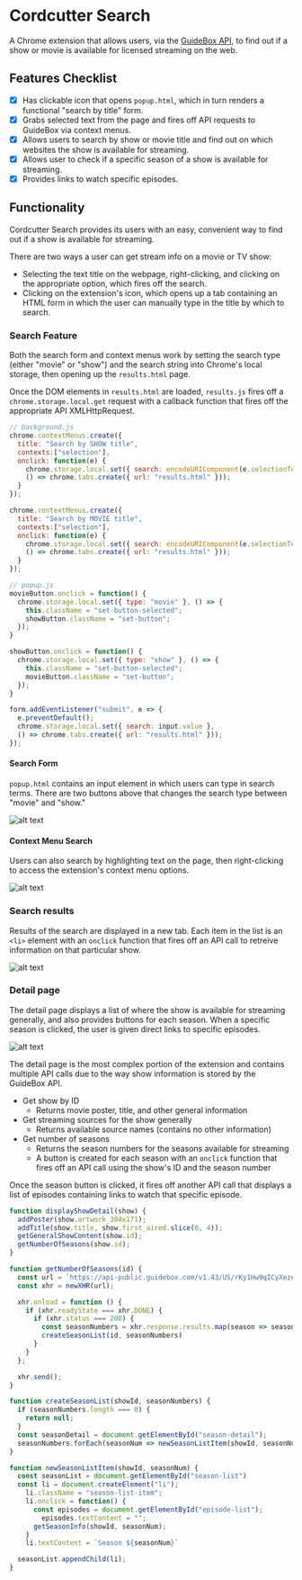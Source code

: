 # Cordcutter Search

A Chrome extension that allows users, via the [GuideBox API](http://www.guidebox.com), to find out if a show or movie is available for licensed streaming on the web.

## Features Checklist

- [x] Has clickable icon that opens `popup.html`, which in turn renders a functional "search by title" form.
- [x] Grabs selected text from the page and fires off API requests to GuideBox via context menus.
- [x] Allows users to search by show or movie title and find out on which websites the show is available for streaming.
- [x] Allows user to check if a specific season of a show is available for streaming.
- [x] Provides links to watch specific episodes.

## Functionality

Cordcutter Search provides its users with an easy, convenient way to find out if a show is available for streaming.

There are two ways a user can get stream info on a movie or TV show:
- Selecting the text title on the webpage, right-clicking, and clicking on the appropriate option, which fires off the search.
- Clicking on the extension's icon, which opens up a tab containing an HTML form in which the user can manually type in the title by which to search.

### Search Feature

Both the search form and context menus work by setting the search type (either "movie" or "show") and the search string into Chrome's local storage, then opening up the `results.html` page.

Once the DOM elements in `results.html` are loaded, `results.js` fires off a `chrome.storage.local.get` request with a callback function that fires off the appropriate API XMLHttpRequest.

```javascript
// background.js
chrome.contextMenus.create({
  title: "Search by SHOW title",
  contexts:["selection"],
  onclick: function(e) {
    chrome.storage.local.set({ search: encodeURIComponent(e.selectionText.slice(0, 75)), type: "show" },
    () => chrome.tabs.create({ url: "results.html" }));
  }
});

chrome.contextMenus.create({
  title: "Search by MOVIE title",
  contexts:["selection"],
  onclick: function(e) {
    chrome.storage.local.set({ search: encodeURIComponent(e.selectionText.slice(0, 75)), type: "movie" },
    () => chrome.tabs.create({ url: "results.html" }));
  }
});

// popup.js
movieButton.onclick = function() {
  chrome.storage.local.set({ type: "movie" }, () => {
    this.className = "set-button-selected";
    showButton.className = "set-button";
  });
}

showButton.onclick = function() {
  chrome.storage.local.set({ type: "show" }, () => {
    this.className = "set-button-selected";
    movieButton.className = "set-button";
  });
}

form.addEventListener("submit", e => {
  e.preventDefault();
  chrome.storage.local.set({ search: input.value },
  () => chrome.tabs.create({ url: "results.html" }));
});
```

#### Search Form

`popup.html` contains an input element in which users can type in search terms.  There are two buttons above that changes the search type between "movie" and "show."

![alt text](http://res.cloudinary.com/jcbalcita/image/upload/v1480795373/Screen_Shot_2016-12-03_at_10.36.40_jahoex.png)

#### Context Menu Search

Users can also search by highlighting text on the page, then right-clicking to access the extension's context menu options.

![alt text](http://res.cloudinary.com/jcbalcita/image/upload/v1480640192/Screen_Shot_2016-12-01_at_16.55.59_pzpqtk.png)

### Search results

Results of the search are displayed in a new tab.  Each item in the list is an `<li>` element with an `onclick` function that fires off an API call to retreive information on that particular show.

![alt text](http://res.cloudinary.com/jcbalcita/image/upload/v1480654395/Screen_Shot_2016-12-01_at_20.52.26_hgjapp.png)

### Detail page

The detail page displays a list of where the show is available for streaming generally, and also provides buttons for each season.  When a specific season is clicked, the user is given direct links to specific episodes.

![alt text](http://res.cloudinary.com/jcbalcita/image/upload/v1480640501/Screen_Shot_2016-12-01_at_17.01.19_gp1smg.png)

The detail page is the most complex portion of the extension and contains multiple API calls due to the way show information is stored by the GuideBox API.
- Get show by ID
  * Returns movie poster, title, and other general information
- Get streaming sources for the show generally
  * Returns available source names (contains no other information)
- Get number of seasons
  * Returns the season numbers for the seasons available for streaming
  * A button is created for each season with an `onclick` function that fires off an API call using the show's ID and the season number

Once the season button is clicked, it fires off another API call that displays a list of episodes containing links to watch that specific episode.

```javascript
function displayShowDetail(show) {
  addPoster(show.artwork_304x171);
  addTitle(show.title, show.first_aired.slice(0, 4));
  getGeneralShowContent(show.id);
  getNumberOfSeasons(show.id);
}

function getNumberOfSeasons(id) {
  const url = `https://api-public.guidebox.com/v1.43/US/rKy1Hw9qICyXezey3TcAJ2uv0bWwQkmL/show/${id}/seasons`;
  const xhr = newXHR(url);

  xhr.onload = function () {
    if (xhr.readyState === xhr.DONE) {
      if (xhr.status === 200) {
        const seasonNumbers = xhr.response.results.map(season => season.season_number);
        createSeasonList(id, seasonNumbers)
      }
    }
  };

  xhr.send();
}

function createSeasonList(showId, seasonNumbers) {
  if (seasonNumbers.length === 0) {
    return null;
  }
  const seasonDetail = document.getElementById("season-detail");
  seasonNumbers.forEach(seasonNum => newSeasonListItem(showId, seasonNum))
}

function newSeasonListItem(showId, seasonNum) {
  const seasonList = document.getElementById("season-list")
  const li = document.createElement("li");
    li.className = "season-list-item";
    li.onclick = function() {
      const episodes = document.getElementById("episode-list");
        episodes.textContent = "";
      getSeasonInfo(showId, seasonNum);
    }
    li.textContent = `Season ${seasonNum}`

  seasonList.appendChild(li);
}
```
